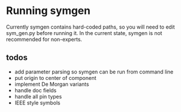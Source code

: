# Running symgen

Currently symgen contains hard-coded paths, so you will need to edit sym_gen.py before running it. In the current state, symgen is not recommended for non-experts.

## todos

* add parameter parsing so symgen can be run from command line
* put origin to center of component
* implement De Morgan variants
* handle doc fields
* handle all pin types
* IEEE style symbols





